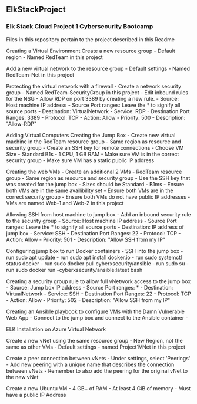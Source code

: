 ## ElkStackProject
### Elk Stack Cloud Project 1 Cybersecurity Bootcamp
Files in this repository pertain to the project described in this Readme 

Creating a Virtual Environment
  Create a new resource group
    - Default region
    - Named RedTeam in this project
    
  Add a new virtual network to the resource group
    - Default settings
    - Named RedTeam-Net in this project
    
  Protecting the virtual network with a firewall
    - Create a network security group
    - Named RedTeam-SecurityGroup in this project
    - Edit inbound rules for the NSG
    - Allow RDP on port 3389 by creating a new rule.
    - Source: Host machine IP address
    - Source Port ranges: Leave the * to signify all source ports
    - Destination: VirtualNetwork
    - Service: RDP
    - Destination Port Ranges: 3389
    - Protocol: TCP
    - Action: Allow
    - Priority: 500
    - Description: "Allow-RDP"
  
Adding Virtual Computers
  Creating the Jump Box
    - Create new virtual machine in the RedTeam resource group
    - Same region as resource and security group
    - Create an SSH key for remote connections
    - Choose VM Size - Standard B1s - 1 CPU, 1 GB RAM
    - Make sure VM is in the correct security group
    - Make sure VM has a static public IP address
   
  Creating the web VMs
    - Create an additional 2 VMs
    - RedTeam resource group
    - Same region as resource and security group
    - Use the SSH key that was created for the jump box
    - Sizes should be Standard - B1ms
    - Ensure both VMs are in the same availibility set
    - Ensure both VMs are in the correct security group
    - Ensure both VMs do not have public IP addresses
    - VMs are named Web-1 and Web-2 in this project
   
  Allowing SSH from host machine to jump box
    - Add an inbound security rule to the security group
    - Source: Host machine IP address
    - Source Port ranges: Leave the * to signify all source ports
    - Destination: IP address of  jump box
    - Service: SSH
    - Destination Port Ranges: 22
    - Protocol: TCP
    - Action: Allow
    - Priority: 501
    - Description: "Allow SSH from my IP"
    
  Configuring jump box to run Docker containers
    - SSH into the jump box
    - run sudo apt update
    - run sudo apt install docker.io
    - run sudo systemctl status docker
    - run sudo docker pull cyberxsecurity/ansible
    - run sudo su
    - run sudo docker run -cyberxsecurity/ansible:latest bash
  
  Creating a security group rule to allow full vNetwork access to the jump box
    - Source: Jump box IP address
    - Source Port ranges: *
    - Destination: VirtualNetwork
    - Service: SSH
    - Destination Port Ranges: 22
    - Protocol: TCP
    - Action: Allow
    - Priority: 502
    - Description: "Allow SSH from my IP"
    
  Creating an Ansible playbook to configure VMs with the Damn Vulnerable Web App
    - Connect to the jump box and connect to the Ansible container
    - 

ELK Installation on Azure Virtual Network
  
  Create a new vNet using the same resource group
    - New Region, not the same as other VMs
    - Default settings
    - named Project1VNet in this project
    
  Create a peer connection between vNets
    - Under settings, select 'Peerings'
    - Add new peering with a unique name that describes the connection between vNets
    - Remember to also add the peering for the original vNet to the new vNet
  
  Create a new Ubuntu VM
    - 4 GB+ of RAM
    - At least 4 GiB of memory
    - Must have a public IP Address
    
